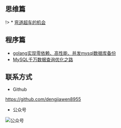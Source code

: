 ## 思维篇

!> * [弯道超车的机会](throught/chance.md)

## 程序篇

* [golang实现零依赖、高性能、并发mysql数据库备份](program/mysqldump.md)
* [MySQL千万数据查询优化之路](program/mysql-millions-of-data-optimization.md)


## 联系方式

* Github

https://github.com/dengjiawen8955

* 公众号

![公众号](https://image.bmft.tech/blog/2023/202303291643509.png)
